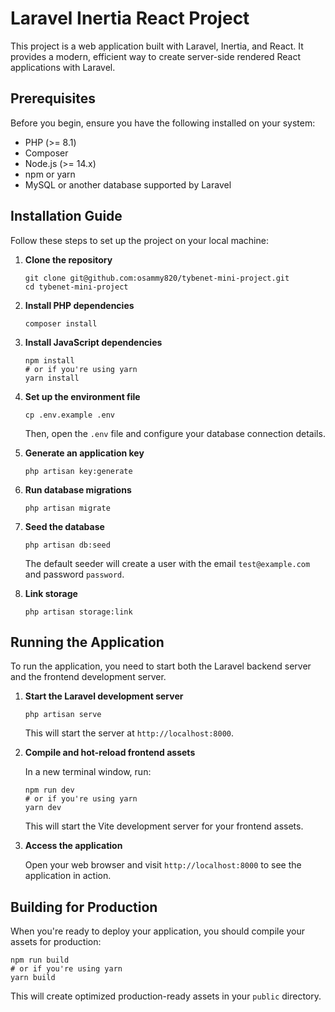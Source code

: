 # Laravel Inertia React Project

This project is a web application built with Laravel, Inertia, and React. It provides a modern, efficient way to create server-side rendered React applications with Laravel.

## Prerequisites

Before you begin, ensure you have the following installed on your system:
- PHP (>= 8.1)
- Composer
- Node.js (>= 14.x)
- npm or yarn
- MySQL or another database supported by Laravel

## Installation Guide

Follow these steps to set up the project on your local machine:

1. **Clone the repository**

   ```
   git clone git@github.com:osammy820/tybenet-mini-project.git
   cd tybenet-mini-project
   ```

2. **Install PHP dependencies**

   ```
   composer install
   ```

3. **Install JavaScript dependencies**

   ```
   npm install
   # or if you're using yarn
   yarn install
   ```

4. **Set up the environment file**

   ```
   cp .env.example .env
   ```

   Then, open the `.env` file and configure your database connection details.

5. **Generate an application key**

   ```
   php artisan key:generate
   ```

6. **Run database migrations**

   ```
   php artisan migrate
   ```

7. **Seed the database** 

   ```
   php artisan db:seed
   ```
   The default seeder will create a user with the email `test@example.com` and password `password`.

8. **Link storage**

   ```
   php artisan storage:link
   ```

## Running the Application

To run the application, you need to start both the Laravel backend server and the frontend development server.

1. **Start the Laravel development server**

   ```
   php artisan serve
   ```

   This will start the server at `http://localhost:8000`.

2. **Compile and hot-reload frontend assets**

   In a new terminal window, run:

   ```
   npm run dev
   # or if you're using yarn
   yarn dev
   ```

   This will start the Vite development server for your frontend assets.

3. **Access the application**

   Open your web browser and visit `http://localhost:8000` to see the application in action.

## Building for Production

When you're ready to deploy your application, you should compile your assets for production:

```
npm run build
# or if you're using yarn
yarn build
```

This will create optimized production-ready assets in your `public` directory.


